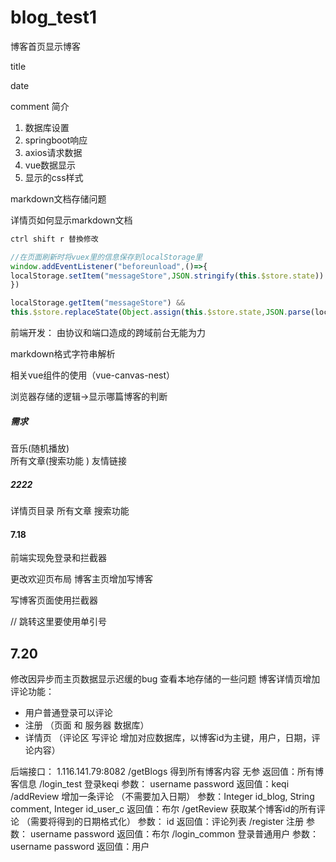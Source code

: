 # blog_test1

博客首页显示博客

title

date

comment 简介



1. 数据库设置
2. springboot响应
3. axios请求数据
4. vue数据显示
5. 显示的css样式



markdown文档存储问题

详情页如何显示markdown文档



```javascript
ctrl shift r 替換修改

//在页面刷新时将vuex里的信息保存到localStorage里
window.addEventListener("beforeunload",()=>{
localStorage.setItem("messageStore",JSON.stringify(this.$store.state))
})

localStorage.getItem("messageStore") &&
this.$store.replaceState(Object.assign(this.$store.state,JSON.parse(localStorage.getItem("messageStore"))));
```



前端开发： 由协议和端口造成的跨域前台无能为力

markdown格式字符串解析

相关vue组件的使用（vue-canvas-nest）

浏览器存储的逻辑->显示哪篇博客的判断



##### 需求
音乐(随机播放)   
所有文章(搜索功能 )
友情链接


##### 2222
详情页目录
所有文章 搜索功能 


#### 7.18
前端实现免登录和拦截器

更改欢迎页布局
博客主页增加写博客

写博客页面使用拦截器

// 跳转这里要使用单引号


## 7.20
修改因异步而主页数据显示迟缓的bug
查看本地存储的一些问题
博客详情页增加评论功能：
-   用户普通登录可以评论
-   注册  （页面 和 服务器 数据库）
-   详情页 （评论区 写评论 增加对应数据库，以博客id为主键，用户，日期，评论内容）
        

后端接口：  1.116.141.79:8082
/getBlogs 得到所有博客内容         无参   返回值：所有博客信息
/login_test 登录keqi           参数： username  password   返回值：keqi
/addReview 增加一条评论 （不需要加入日期）    参数：Integer id_blog, String comment, Integer id_user_c  返回值：布尔
/getReview 获取某个博客id的所有评论  （需要将得到的日期格式化）    参数： id 返回值：评论列表
/register 注册            参数： username  password  返回值：布尔
/login_common 登录普通用户  参数： username  password 返回值：用户
 